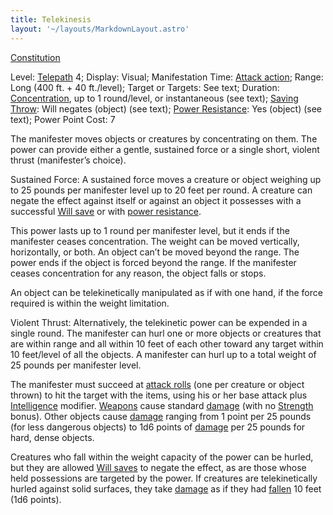 ```yaml
---
title: Telekinesis
layout: '~/layouts/MarkdownLayout.astro'
---
```

[Constitution](/modern.d20.srd/basics/ability.scores)

Level: [Telepath](/modern.d20.srd/classes/advanced/telepath) 4; Display:
Visual; Manifestation Time: [Attack action](/modern.d20.srd/combat/attack.actions); Range: Long (400 ft. + 40
ft./level); Target or Targets: See text; Duration:
[Concentration](/modern.d20.srd/skills/concentration), up to 1 round/level, or
instantaneous (see text); [Saving Throw](/modern.d20.srd/basics/saving.throws): Will negates (object) (see
text); [Power Resistance](/modern.d20.srd/special.abilities/power.resistance):
Yes (object) (see text); Power Point Cost: 7

The manifester moves objects or creatures by concentrating on them. The power
can provide either a gentle, sustained force or a single short, violent thrust
(manifester’s choice).

Sustained Force: A sustained force moves a creature or object weighing up to
25 pounds per manifester level up to 20 feet per round. A creature can negate
the effect against itself or against an object it possesses with a successful
[Will save](/modern.d20.srd/basics/saving.throws) or with [power resistance](/modern.d20.srd/special.abilities/power.resistance).

This power lasts up to 1 round per manifester level, but it ends if the
manifester ceases concentration. The weight can be moved vertically,
horizontally, or both. An object can’t be moved beyond the range. The power
ends if the object is forced beyond the range. If the manifester ceases
concentration for any reason, the object falls or stops.

An object can be telekinetically manipulated as if with one hand, if the force
required is within the weight limitation.

Violent Thrust: Alternatively, the telekinetic power can be expended in a
single round. The manifester can hurl one or more objects or creatures that
are within range and all within 10 feet of each other toward any target within
10 feet/level of all the objects. A manifester can hurl up to a total weight
of 25 pounds per manifester level.

The manifester must succeed at [attack rolls](/modern.d20.srd/combat/attack.roll) (one per creature or object thrown)
to hit the target with the items, using his or her base attack plus
[Intelligence](/modern.d20.srd/basics/ability.scores) modifier.
[Weapons](/modern.d20.srd/equipment/equipment.weapons) cause standard
[damage](/modern.d20.srd/combat/damage) (with no
[Strength](/modern.d20.srd/basics/ability.scores) bonus). Other objects cause
[damage](/modern.d20.srd/combat/damage) ranging from 1 point per 25 pounds
(for less dangerous objects) to 1d6 points of
[damage](/modern.d20.srd/combat/damage) per 25 pounds for hard, dense objects.

Creatures who fall within the weight capacity of the power can be hurled, but
they are allowed [Will saves](/modern.d20.srd/basics/saving.throws) to negate
the effect, as are those whose held possessions are targeted by the power. If
creatures are telekinetically hurled against solid surfaces, they take
[damage](/modern.d20.srd/combat/damage) as if they had
[fallen](/modern.d20.srd/environment.hazards/falling) 10 feet (1d6 points).

